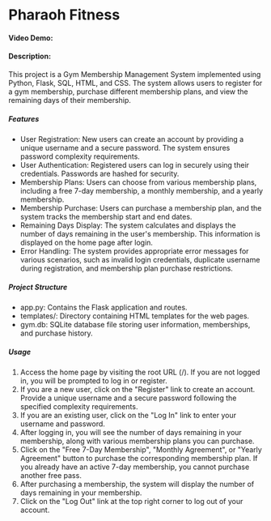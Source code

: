 # Pharaoh Fitness
#### Video Demo:  <URL HERE>
#### Description:
This project is a Gym Membership Management System implemented using Python, Flask, SQL, HTML, and CSS. The system allows users to register for a gym membership, purchase different membership plans, and view the remaining days of their membership.

<strong><h5>Features</h5></strong>
<ul>
  <li>User Registration: New users can create an account by providing a unique username and a secure password. The system ensures password complexity requirements.</li>
  <li>User Authentication: Registered users can log in securely using their credentials. Passwords are hashed for security.</li>
  <li>Membership Plans: Users can choose from various membership plans, including a free 7-day membership, a monthly membership, and a yearly membership.</li>
  <li>Membership Purchase: Users can purchase a membership plan, and the system tracks the membership start and end dates.</li>
  <li>Remaining Days Display: The system calculates and displays the number of days remaining in the user's membership. This information is displayed on the home page after login.</li>
  <li>Error Handling: The system provides appropriate error messages for various scenarios, such as invalid login credentials, duplicate username during registration, and membership plan purchase restrictions.</li>
</ul>

<strong><h5>Project Structure</h5></strong>
<ul>
  <li>app.py: Contains the Flask application and routes.</li>
  <li>templates/: Directory containing HTML templates for the web pages.</li>
  <li>gym.db: SQLite database file storing user information, memberships, and purchase history.</li>
</ul>

<strong><h5>Usage</h5></strong>
<ol>
  <li>Access the home page by visiting the root URL (/). If you are not logged in, you will be prompted to log in or register.</li>
  <li>If you are a new user, click on the "Register" link to create an account. Provide a unique username and a secure password following the specified complexity requirements.</li>
  <li>If you are an existing user, click on the "Log In" link to enter your username and password.</li>
  <li>After logging in, you will see the number of days remaining in your membership, along with various membership plans you can purchase.</li>
  <li>Click on the "Free 7-Day Membership", "Monthly Agreement", or "Yearly Agreement" button to purchase the corresponding membership plan. If you already have an active 7-day membership, you cannot purchase another free pass.</li>
  <li>After purchasing a membership, the system will display the number of days remaining in your membership.</li>
  <li>Click on the "Log Out" link at the top right corner to log out of your account.</li>
</ol>
